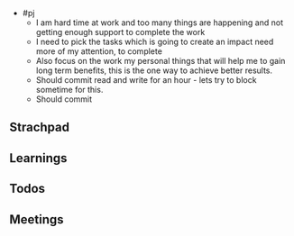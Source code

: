 - #pj
	- I am hard time at work and too many things are happening and not getting enough support to complete the work
	- I need to pick the tasks which is going to create an impact need more of my attention, to complete
	- Also focus on the work my personal things that will help me to gain long term benefits, this is the one way to achieve better results.
	- Should commit read and write for an hour - lets try to block sometime for this.
	- Should commit
## Strachpad
## Learnings
## Todos
## Meetings